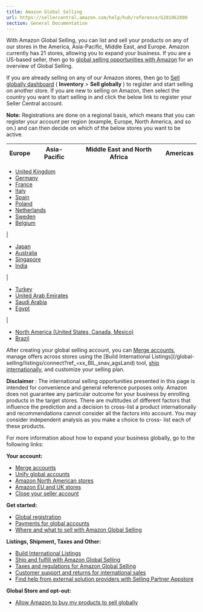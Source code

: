 ```yaml
---
title: Amazon Global Selling
url: https://sellercentral.amazon.com/help/hub/reference/G201062890
section: General Documentation
---
```


With Amazon Global Selling, you can list and sell your products on any of our
stores in the America, Asia-Pacific, Middle East, and Europe. Amazon currently
has 21 stores, allowing you to expand your business. If you are a US-based
seller, then go to [global selling opportunities with
Amazon](https://sell.amazon.com/global-selling.html) for an overview of Global
Selling.

If you are already selling on any of our Amazon stores, then go to [Sell
globally dashboard](/global-selling/dashboard) ( **Inventory** > **Sell
globally** ) to register and start selling on another store. If you are new to
selling on Amazon, then select the country you want to start selling in and
click the below link to register your Seller Central account.

**Note:** Registrations are done on a regional basis, which means that you can
register your account per region (example, Europe, North America, and so on.)
and can then decide on which of the below stores you want to be active.

Europe | Asia-Pacific | Middle East and North Africa | Americas  
---|---|---|---  
  
  * [United Kingdom](https://sell.amazon.co.uk/)
  * [Germany](https://sell.amazon.de/)
  * [France](https://sell.amazon.fr)
  * [Italy](https://sell.amazon.it)
  * [Spain](https://sell.amazon.es)
  * [Poland](https://sell.amazon.pl)
  * [Netherlands](https://sell.amazon.nl)
  * [Sweden](https://sell.amazon.se)
  * [Belgium](https://sell.amazon.com.be)

|

  * [Japan](https://sell.amazon.co.jp/)
  * [Australia](https://sell.amazon.com.au/)
  * [Singapore](https://sell.amazon.com.sg/)
  * [India](https://sell.amazon.in/)

|

  * [Turkey](https://satis.amazon.com.tr/)
  * [United Arab Emirates](https://sell.amazon.ae/)
  * [Saudi Arabia](https://sell.amazon.sa/)
  * [Egypt](https://sell.amazon.eg)

|

  * [North America (United States, Canada, Mexico)](https://sell.amazon.com/)
  * [Brazil](https://venda.amazon.com.br/)

  
  
After creating your global selling account, you can [Merge
accounts](/gp/help/G201841950), manage offers across stores using the [Build
International Listings](/global-
selling/listings/connect?ref_=xx_BIL_snav_agsLand) tool, [ship
internationally](/gp/help/G201468490), and customize your selling plan.

**Disclaimer** : The international selling opportunities presented in this
page is intended for convenience and general reference purposes only. Amazon
does not guarantee any particular outcome for your business by enrolling
products in the target stores. There are multitudes of different factors that
influence the prediction and a decision to cross-list a product
internationally and recommendations cannot consider all the factors into
account. You may consider independent analysis as you make a choice to cross-
list each of these products.

For more information about how to expand your business globally, go to the
following links:

**Your account:**

  * [Merge accounts](/gp/help/G201841950)
  * [Unify global accounts](/gp/help/GJZJNMG4UX3DXSGV)
  * [Amazon North American stores](/gp/help/G201394090)
  * [Amazon EU and UK stores](/gp/help/G200671260)
  * [Close your seller account](/gp/help/G200399470)

**Get started:**

  * [Global registration](/gp/help/GKMK7CM7F9Q8FKUG)
  * [Payments for global accounts](/gp/help/G201468470)
  * [Where and what to sell with Amazon Global Selling](/gp/help/G201468340)

**Listings, Shipment, Taxes and Other:**

  * [Build International Listings](/gp/help/G202121570)
  * [Ship and fulfill with Amazon Global Selling](/gp/help/G201468490)
  * [Taxes and regulations for Amazon Global Selling](/gp/help/G201468380)
  * [Customer support and returns for international sales](/gp/help/G201468530)
  * [Find help from external solution providers with Selling Partner Appstore](/gp/help/G201687890)

**Global Store and opt-out:**

  * [Allow Amazon to buy my products to sell globally](/gp/help/202139180)

